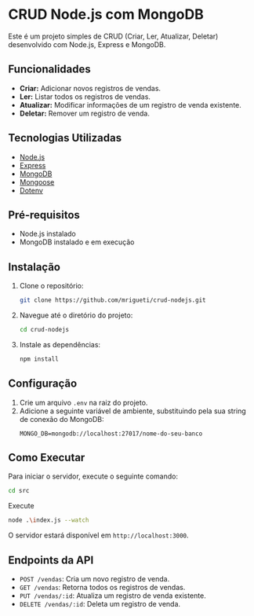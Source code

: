 # CRUD Node.js com MongoDB

Este é um projeto simples de CRUD (Criar, Ler, Atualizar, Deletar) desenvolvido com Node.js, Express e MongoDB.

## Funcionalidades

- **Criar:** Adicionar novos registros de vendas.
- **Ler:** Listar todos os registros de vendas.
- **Atualizar:** Modificar informações de um registro de venda existente.
- **Deletar:** Remover um registro de venda.

## Tecnologias Utilizadas

- [Node.js](https://nodejs.org/)
- [Express](https://expressjs.com/)
- [MongoDB](https://www.mongodb.com/)
- [Mongoose](https://mongoosejs.com/)
- [Dotenv](https://github.com/motdotla/dotenv)

## Pré-requisitos

- Node.js instalado
- MongoDB instalado e em execução

## Instalação

1. Clone o repositório:
   ```bash
   git clone https://github.com/mrigueti/crud-nodejs.git
   ```
2. Navegue até o diretório do projeto:
   ```bash
   cd crud-nodejs
   ```
3. Instale as dependências:
   ```bash
   npm install
   ```

## Configuração

1. Crie um arquivo `.env` na raiz do projeto.
2. Adicione a seguinte variável de ambiente, substituindo pela sua string de conexão do MongoDB:
   ```
   MONGO_DB=mongodb://localhost:27017/nome-do-seu-banco
   ```

## Como Executar

Para iniciar o servidor, execute o seguinte comando:

```bash
cd src
```
Execute

```bash
node .\index.js --watch
```

O servidor estará disponível em `http://localhost:3000`.

## Endpoints da API

- `POST /vendas`: Cria um novo registro de venda.
- `GET /vendas`: Retorna todos os registros de vendas.
- `PUT /vendas/:id`: Atualiza um registro de venda existente.
- `DELETE /vendas/:id`: Deleta um registro de venda.
